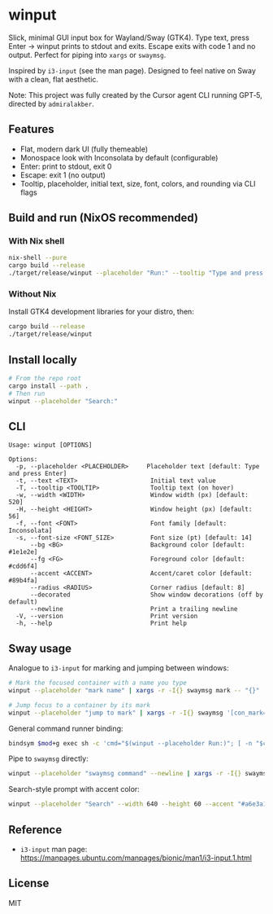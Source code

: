 # winput

Slick, minimal GUI input box for Wayland/Sway (GTK4). Type text, press Enter → winput prints to stdout and exits. Escape exits with code 1 and no output. Perfect for piping into `xargs` or `swaymsg`.

Inspired by `i3-input` (see the man page). Designed to feel native on Sway with a clean, flat aesthetic.

Note: This project was fully created by the Cursor agent CLI running GPT‑5, directed by `admiralakber`.

## Features
- Flat, modern dark UI (fully themeable)
- Monospace look with Inconsolata by default (configurable)
- Enter: print to stdout, exit 0
- Escape: exit 1 (no output)
- Tooltip, placeholder, initial text, size, font, colors, and rounding via CLI flags

## Build and run (NixOS recommended)

### With Nix shell
```bash
nix-shell --pure
cargo build --release
./target/release/winput --placeholder "Run:" --tooltip "Type and press Enter"
```

### Without Nix
Install GTK4 development libraries for your distro, then:
```bash
cargo build --release
./target/release/winput
```

## Install locally
```bash
# From the repo root
cargo install --path .
# Then run
winput --placeholder "Search:"
```

## CLI
```text
Usage: winput [OPTIONS]

Options:
  -p, --placeholder <PLACEHOLDER>     Placeholder text [default: Type and press Enter]
  -t, --text <TEXT>                    Initial text value
  -T, --tooltip <TOOLTIP>              Tooltip text (on hover)
  -w, --width <WIDTH>                  Window width (px) [default: 520]
  -H, --height <HEIGHT>                Window height (px) [default: 56]
  -f, --font <FONT>                    Font family [default: Inconsolata]
  -s, --font-size <FONT_SIZE>          Font size (pt) [default: 14]
      --bg <BG>                        Background color [default: #1e1e2e]
      --fg <FG>                        Foreground color [default: #cdd6f4]
      --accent <ACCENT>                Accent/caret color [default: #89b4fa]
      --radius <RADIUS>                Corner radius [default: 8]
      --decorated                      Show window decorations (off by default)
      --newline                        Print a trailing newline
  -V, --version                        Print version
  -h, --help                           Print help
```

## Sway usage

Analogue to `i3-input` for marking and jumping between windows:

```bash
# Mark the focused container with a name you type
winput --placeholder "mark name" | xargs -r -I{} swaymsg mark -- "{}"

# Jump focus to a container by its mark
winput --placeholder "jump to mark" | xargs -r -I{} swaymsg '[con_mark="{}"] focus'
```

General command runner binding:
```bash
bindsym $mod+g exec sh -c 'cmd="$(winput --placeholder Run:)"; [ -n "$cmd" ] && sh -c "$cmd"'
```

Pipe to `swaymsg` directly:
```bash
winput --placeholder "swaymsg command" --newline | xargs -r -I{} swaymsg -- {}
```

Search-style prompt with accent color:
```bash
winput --placeholder "Search" --width 640 --height 60 --accent "#a6e3a1"
```

## Reference
- `i3-input` man page: https://manpages.ubuntu.com/manpages/bionic/man1/i3-input.1.html

## License
MIT
